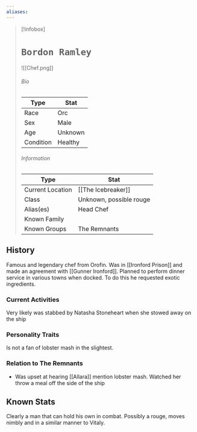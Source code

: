 ```yaml
---
aliases:
---
```




> [!infobox]
> # `Bordon Ramley` 
>![[Chef.png]]
> ###### Bio
> Type |  Stat |
> ---|---|
> Race | Orc | 
> Sex | Male | 
> Age | Unknown |
> Condition | Healthy |
> ######  Information
> Type |  Stat |
> ---|---|
> Current Location | [[The Icebreaker]] |
> Class | Unknown, possible rouge |
> Alias(es) | Head Chef |
> Known Family | |
> Known Groups | The Remnants |
 

## History
Famous and legendary chef from Orofin. Was in [[Ironford Prison]] and made an agreement with [[Gunner Ironford]]. Planned to perform dinner service in various towns when docked. To do this he requested exotic ingredients.

### Current Activities
Very likely was stabbed by Natasha Stoneheart when she stowed away on the ship

### Personality Traits
Is not a fan of lobster mash in the slightest. 

### Relation to The Remnants 
- Was upset at hearing [[Allara]] mention lobster mash. Watched her throw a meal off the side of the ship 

## Known Stats
Clearly a man that can hold his own in combat. Possibly a rouge, moves nimbly and in a similar manner to Vitaly.